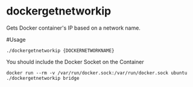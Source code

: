 # dockergetnetworkip
Gets Docker container's IP based on a network name.

#Usage
```
./dockergetnetworkip {DOCKERNETWORKNAME}
````

You should include the Docker Socket on the Container
```
docker run --rm -v /var/run/docker.sock:/var/run/docker.sock ubuntu ./dockergetnetworkip bridge
```

